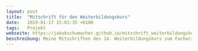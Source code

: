 ```yaml
---
layout: post
title:  "Mitschrift für den Weiterbildungskurs"
date:   2019-01-17 15:01:35 +0100
tags:   Projekt
webseite: https://jakobschumacher.github.io/mitschrift_weiterbildungskurs/
beschreibung: Meine Mitschriften des 14. Weiterbildungskurs zum Facharzt für öffentliches Gesundheitswesen der Akademie für öffentliches Gesundheitswesen, Berlin, Januar 2019.
---
```

